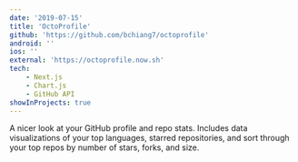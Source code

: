```yaml
---
date: '2019-07-15'
title: 'OctoProfile'
github: 'https://github.com/bchiang7/octoprofile'
android: ''
ios: ''
external: 'https://octoprofile.now.sh'
tech:
    - Next.js
    - Chart.js
    - GitHub API
showInProjects: true
---
```


A nicer look at your GitHub profile and repo stats. Includes data visualizations of your top languages, starred repositories, and sort through your top repos by number of stars, forks, and size.
